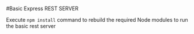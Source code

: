 #Basic Express REST SERVER

Execute ```npm install``` command to rebuild the required Node modules to run the basic rest server